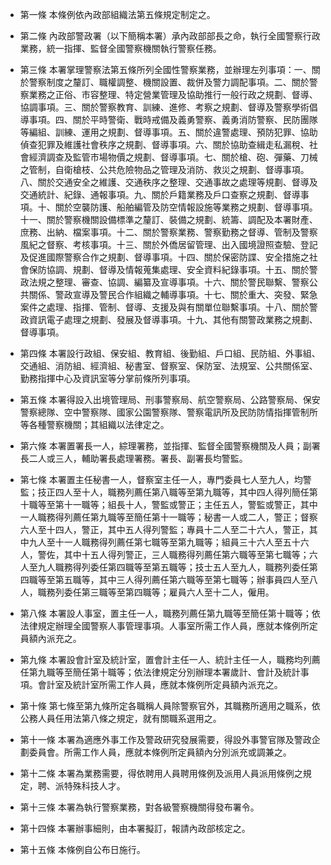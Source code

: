 * 第一條 本條例依內政部組織法第五條規定制定之。

* 第二條 內政部警政署（以下簡稱本署）承內政部部長之命，執行全國警察行政業務，統一指揮、監督全國警察機關執行警察任務。

* 第三條 本署掌理警察法第五條所列全國性警察業務，並辦理左列事項：一、關於警察制度之釐訂、職權調整、機關設置、裁併及警力調配事項。二、關於警察業務之正俗、市容整理、特定營業管理及協助推行一般行政之規劃、督導、協調事項。三、關於警察教育、訓練、進修、考察之規劃、督導及警察學術倡導事項。四、關於平時警衛、戰時戒備及義勇警察、義勇消防警察、民防團隊等編組、訓練、運用之規劃、督導事項。五、關於違警處理、預防犯罪、協助偵查犯罪及維護社會秩序之規劃、督導事項。六、關於協助查緝走私漏稅、社會經濟調查及監管市場物價之規劃、督導事項。七、關於槍、砲、彈藥、刀械之管制，自衛槍枝、公共危險物品之管理及消防、救災之規劃、督導事項。八、關於交通安全之維護、交通秩序之整理、交通事故之處理等規劃、督導及交通統計、紀錄、通報事項。九、關於戶籍業務及戶口查察之規劃、督導事項。十、關於空襲防護、船舶編管及防空情報設施等業務之規劃、督導事項。十一、關於警察機關設備標準之釐訂、裝備之規劃、統籌、調配及本署財產、庶務、出納、檔案事項。十二、關於警察業務、警察勤務之督導、管制及警察風紀之督察、考核事項。十三、關於外僑居留管理、出入國境證照查驗、登記及促進國際警察合作之規劃、督導事項。十四、關於保密防諜、安全措施之社會保防協調、規劃、督導及情報蒐集處理、安全資料紀錄事項。十五、關於警政法規之整理、審查、協調、編纂及宣導事項。十六、關於警民聯繫、警察公共關係、警政宣導及警民合作組織之輔導事項。十七、關於重大、突發、緊急案件之處理、指揮、管制、督導、支援及與有關單位聯繫事項。十八、關於警政資訊電子處理之規劃、發展及督導事項。十九、其他有關警政業務之規劃、督導事項。

* 第四條 本署設行政組、保安組、教育組、後勤組、戶口組、民防組、外事組、交通組、消防組、經濟組、秘書室、督察室、保防室、法規室、公共關係室、勤務指揮中心及資訊室等分掌前條所列事項。

* 第五條 本署得設入出境管理局、刑事警察局、航空警察局、公路警察局、保安警察總隊、空中警察隊、國家公園警察隊、警察電訊所及民防防情指揮管制所等各種警察機關；其組織以法律定之。

* 第六條 本署置署長一人，綜理署務，並指揮、監督全國警察機關及人員；副署長二人或三人，輔助署長處理署務。署長、副署長均警監。

* 第七條 本署置主任秘書一人，督察室主任一人，專門委員七人至九人，均警監；技正四人至十人，職務列薦任第八職等至第九職等，其中四人得列簡任第十職等至第十一職等；組長十人，警監或警正；主任五人，警監或警正，其中一人職務得列薦任第九職等至簡任第十一職等；秘書一人或二人，警正；督察六人至十四人，警正，其中五人得列警監；專員十二人至二十六人，警正，其中九人至十一人職務得列薦任第七職等至第九職等；組員三十六人至五十六人，警佐，其中十五人得列警正，三人職務得列薦任第六職等至第七職等；六人至九人職務得列委任第四職等至第五職等；技士五人至九人，職務列委任第四職等至第五職等，其中三人得列薦任第六職等至第七職等；辦事員四人至八人，職務列委任第三職等至第四職等；雇員六人至十二人，僱用。

* 第八條 本署設人事室，置主任一人，職務列薦任第九職等至簡任第十職等；依法律規定辦理全國警察人事管理事項。人事室所需工作人員，應就本條例所定員額內派充之。

* 第九條 本署設會計室及統計室，置會計主任一人、統計主任一人，職務均列薦任第九職等至簡任第十職等；依法律規定分別辦理本署歲計、會計及統計事項。會計室及統計室所需工作人員，應就本條例所定員額內派充之。

* 第十條 第七條至第九條所定各職稱人員除警察官外，其職務所適用之職系，依公務人員任用法第八條之規定，就有關職系選用之。

* 第十一條 本署為適應外事工作及警政研究發展需要，得設外事警官隊及警政企劃委員會。所需工作人員，應就本條例所定員額內分別派充或調兼之。

* 第十二條 本署為業務需要，得依聘用人員聘用條例及派用人員派用條例之規定，聘、派特殊科技人才。

* 第十三條 本署為執行警察業務，對各級警察機關得發布署令。

* 第十四條 本署辦事細則，由本署擬訂，報請內政部核定之。

* 第十五條 本條例自公布日施行。

